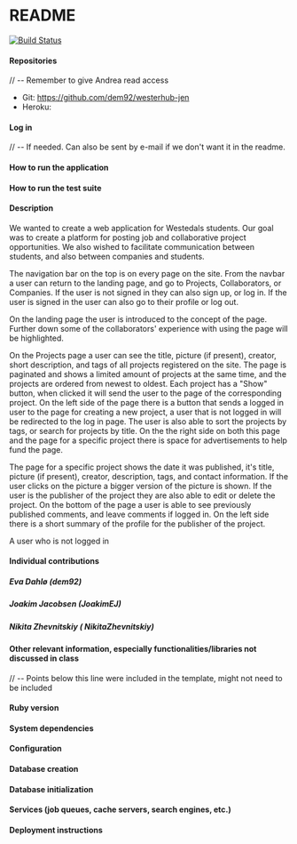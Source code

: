 # README

[![Build Status](https://travis-ci.com/dem92/westerhub-jen.svg?token=XBxNCWhRe4J4qpFpzXXD&branch=master)](https://travis-ci.com/dem92/westerhub-jen)

#### Repositories
// -- Remember to give Andrea read access
* Git: https://github.com/dem92/westerhub-jen
* Heroku:

#### Log in 
// -- If needed. Can also be sent by e-mail if we don't want it in the readme.

#### How to run the application

#### How to run the test suite

#### Description
We wanted to create a web application for Westedals students.
Our goal was to create a platform for posting job and collaborative project opportunities.
We also wished to facilitate communication between students, and also between companies and students.

The navigation bar on the top is on every page on the site.
From the navbar a user can return to the landing page, and go to Projects, Collaborators, or Companies.
If the user is not signed in they can also sign up, or log in.
If the user is signed in the user can also go to their profile or log out.

On the landing page the user is introduced to the concept of the page.
Further down some of the collaborators' experience with using the page will be highlighted.

On the Projects page a user can see the title, picture (if present), creator, short description, and tags of all projects registered on the site.
The page is paginated and shows a limited amount of projects at the same time, and the projects are ordered from newest to oldest.
Each project has a "Show" button, when clicked it will send the user to the page of the corresponding project.
On the left side of the page there is a button that sends a logged in user to the page for creating a new project,
a user that is not logged in will be redirected to the log in page.
The user is also able to sort the projects by tags, or search for projects by title.
On the the right side on both this page and the page for a specific project there is space for advertisements to help fund the page.

The page for a specific project shows the date it was published, it's title, picture (if present), creator, description, tags, and contact information.
If the user clicks on the picture a bigger version of the picture is shown.
If the user is the publisher of the project they are also able to edit or delete the project.
On the bottom of the page a user is able to see previously published comments, and leave comments if logged in.
On the left side there is a short summary of the profile for the publisher of the project.


A user who is not logged in 

#### Individual contributions

##### Eva Dahlø (dem92)

##### Joakim Jacobsen (JoakimEJ)

##### Nikita Zhevnitskiy ( NikitaZhevnitskiy)

#### Other relevant information, especially functionalities/libraries not discussed in class


// -- Points below this line were included in the template, might not need to be included
#### Ruby version

#### System dependencies

#### Configuration

#### Database creation

#### Database initialization

#### Services (job queues, cache servers, search engines, etc.)

#### Deployment instructions
